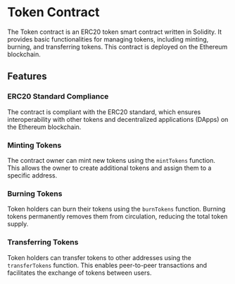
# Token Contract

The Token contract is an ERC20 token smart contract written in Solidity. It provides basic functionalities for managing tokens, including minting, burning, and transferring tokens. This contract is deployed on the Ethereum blockchain.

## Features

### ERC20 Standard Compliance

The contract is compliant with the ERC20 standard, which ensures interoperability with other tokens and decentralized applications (DApps) on the Ethereum blockchain.

### Minting Tokens

The contract owner can mint new tokens using the `mintTokens` function. This allows the owner to create additional tokens and assign them to a specific address.

### Burning Tokens

Token holders can burn their tokens using the `burnTokens` function. Burning tokens permanently removes them from circulation, reducing the total token supply.

### Transferring Tokens

Token holders can transfer tokens to other addresses using the `transferTokens` function. This enables peer-to-peer transactions and facilitates the exchange of tokens between users.
